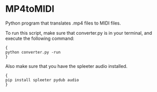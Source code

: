 # MP4toMIDI
Python program that translates .mp4 files to MIDI files.

To run this script, make sure that converter.py is in your terminal, 
and execute the following command:

```
{
python converter.py -run
}
```

Also make sure that you have the spleeter audio installed. 

```
{
pip install spleeter pydub audio
}
```
